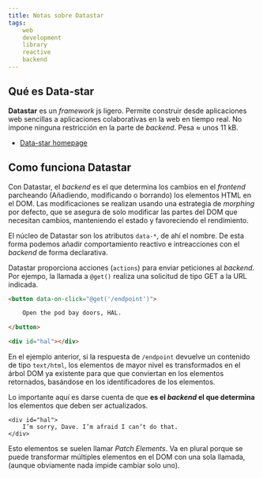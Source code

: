 ```yaml
---
title: Notas sobre Datastar
tags:
    web
    development
    library
    reactive
    backend
---
```


## Qué es Data-star

**Datastar** es un _framework_ js ligero. Permite construir desde aplicaciones
web sencillas a aplicaciones colaborativas en la web en tiempo real. No impone
ninguna restricción en la parte de _backend_. Pesa ≈ unos 11 kB.

- [Data-star homepage](https://data-star.dev/)


## Como funciona Datastar

Con Datastar, el _backend_ es el que determina los cambios en el _frontend_
parcheando (Añadiendo, modificando o borrando) los elementos HTML en el DOM.
Las modificaciones se realizan usando una estrategia de _morphing_ por defecto,
que se asegura de solo modificar las partes del DOM que necesitan cambios,
manteniendo el estado y favoreciendo el rendimiento.

El núcleo de Datastar son los atributos `data-*`, de  ahí el nombre. De esta
forma podemos añadir comportamiento reactivo e intreacciones con el _backend_
de forma declarativa.

Datastar proporciona acciones (`actions`) para enviar peticiones al _backend_.
Por ejempo, la llamada a `@get()` realiza una solicitud de tipo GET a la URL
indicada.

```html
<button data-on-click="@get('/endpoint')">

    Open the pod bay doors, HAL.

</button>

<div id="hal"></div>
```

En el ejemplo anterior, si la respuesta de `/endpoint` devuelve un
contenido de tipo `text/html`, los elementos de mayor nivel es
transformados en el árbol DOM ya existente para que que conviertan en
los elementos retornados, basándose en los identificadores de los
elementos.

Lo importante aquí es darse cuenta de que **es el _backend_ el que determina**
los elementos que deben ser actualizados.

```
<div id="hal">
    I’m sorry, Dave. I’m afraid I can’t do that.
</div>
```

Esto elementos se suelen llamar _Patch Elements_. Va en plural porque se
puede transformar múltiples elementos en el DOM con una sola llamada,
(aunque obviamente nada impide cambiar solo uno).


